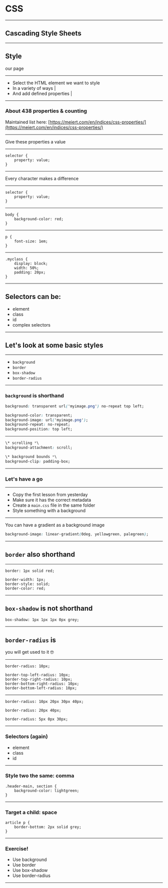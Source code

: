 # CSS

---

## Cascading Style Sheets

---

## Style
our page

---

- Select the HTML element we want to style
- In a variety of ways |
- And add defined properties |

---

### About 438 properties & counting

Maintained list here: [https://meiert.com/en/indices/css-properties/](https://meiert.com/en/indices/css-properties/)

---

Give these properties a value

---

```
selector {
	property: value;
}
```

---

Every character makes a difference

---

```
selector {
	property: value;
}
```

---

```
body {
	background-color: red;
}
```

---

```
p {
	font-size: 1em;
}
```

---

```
.myclass {
	display: block;
	width: 50%;
	padding: 20px;
}
```

---

## Selectors can be:

- element
- class
- id
- complex selectors

---

## Let's look at some basic styles

---

- `background`
- `border`
- `box-shadow`
- `border-radius`

---

### `background` is shorthand

```css
background: transparent url('myimage.png') no-repeat top left;

background-color: transparent;
background-image: url('myimage.png');
background-repeat: no-repeat;
background-position: top left;
```

---

```css
\* scrolling *\
background-attachment: scroll;

\* background bounds *\
background-clip: padding-box;
```

---

### Let's have a go

---

- Copy the first lesson from yesterday
- Make sure it has the correct metadata
- Create a `main.css` file in the same folder
- Style something with a background

---

You can have a gradient as a background image

```css
background-image: linear-gradient(0deg, yellowgreen, palegreen);
```

---

## `border` also shorthand

---

```
border: 1px solid red;

border-width: 1px;
border-style: solid;
border-color: red;
```

---

## `box-shadow` is not shorthand

```
box-shadow: 1px 1px 1px 0px grey;
```

---

## `border-radius` is
you will get used to it 🤓

---

```
border-radius: 10px;

border-top-left-radius: 10px;
border-top-right-radius: 10px;
border-bottom-right-radius: 10px;
border-bottom-left-radius: 10px;
```

---

```
border-radius: 10px 20px 30px 40px;

border-radius: 20px 40px;

border-radius: 5px 0px 30px;
```

---

### Selectors (again)

- element
- class
- id

---

### Style two the same: comma

```
.header-main, section {
	background-color: lightgreen;
}
```

---

### Target a child: space

```
article p {
	border-bottom: 2px solid grey;
}
```

---

### Exercise!

- Use background
- Use border
- Use box-shadow
- Use border-radius

---